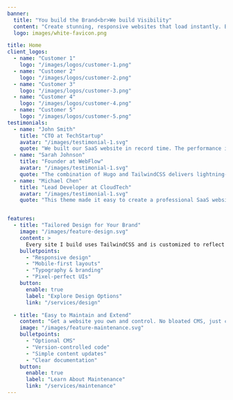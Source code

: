 ```yaml
---
banner:
  title: "You build the Brand<br>We build Visibility"
  content: "Create stunning, responsive websites that load instantly. Built with Hugo and TailwindCSS for maximum performance and flexibility. This is the moment to renew your brand with a state-of-the-art website. — Perfect for small businesses, startups, and personal brands."
  logo: images/white-favicon.png

title: Home
client_logos:
  - name: "Customer 1"
    logo: "/images/logos/customer-1.png"
  - name: "Customer 2"
    logo: "/images/logos/customer-2.png"
  - name: "Customer 3"
    logo: "/images/logos/customer-3.png"
  - name: "Customer 4"
    logo: "/images/logos/customer-4.png"
  - name: "Customer 5"
    logo: "/images/logos/customer-5.png"
testimonials:
  - name: "John Smith"
    title: "CTO at TechStartup"
    avatar: "/images/testimonial-1.svg"
    quote: "We built our SaaS website in record time. The performance is incredible, and our users love the modern, clean design."
  - name: "Sarah Johnson"
    title: "Founder at WebFlow"
    avatar: "/images/testimonial-1.svg"
    quote: "The combination of Hugo and TailwindCSS delivers lightning-fast performance. Our website loads instantly, which has significantly improved our conversion rates."
  - name: "Michael Chen"
    title: "Lead Developer at CloudTech"
    avatar: "/images/testimonial-1.svg"
    quote: "This theme made it easy to create a professional SaaS website. The build times are incredibly fast, and the code is clean and maintainable."


features:
  - title: "Tailored Design for Your Brand"
    image: "/images/feature-design.svg"
    content: >
      Every site I build uses TailwindCSS and is customized to reflect your brand. Clean design, modern UI, and fully responsive layouts.
    bulletpoints:
      - "Responsive design"
      - "Mobile-first layouts"
      - "Typography & branding"
      - "Pixel-perfect UIs"
    button:
      enable: true
      label: "Explore Design Options"
      link: "/services/design"

  - title: "Easy to Maintain and Extend"
    content: "Get a website you own and control. No bloated CMS, just clean code and optional CMS integration if needed (e.g. DecapCMS)."
    image: "/images/feature-maintenance.svg"
    bulletpoints:
      - "Optional CMS"
      - "Version-controlled code"
      - "Simple content updates"
      - "Clear documentation"
    button:
      enable: true
      label: "Learn About Maintenance"
      link: "/services/maintenance"
---
```

